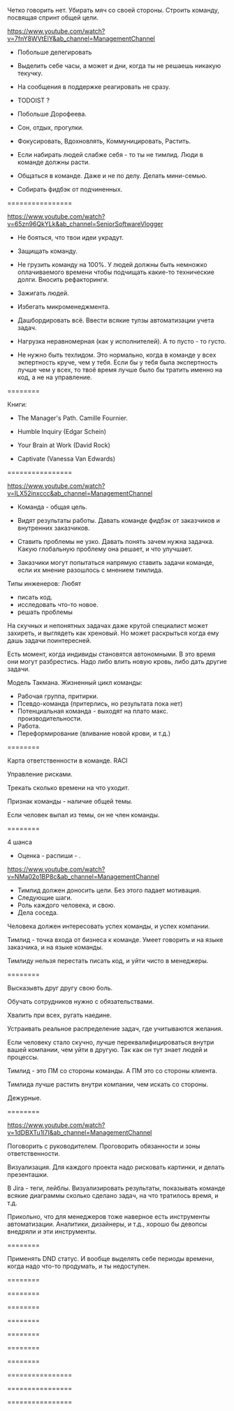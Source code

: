 Четко говорить нет.
Убирать мяч со своей стороны.
Строить команду, посвящая спринт общей цели.

https://www.youtube.com/watch?v=7fnY8WVtElY&ab_channel=ManagementChannel

* Побольше делегировать

* Выделить себе часы, а может и дни, когда
ты не решаешь никакую текучку.

* На сообщения в поддержке реагировать не сразу.

* TODOIST ?

* Побольше Дорофеева.

* Сон, отдых, прогулки.

* Фокусировать, Вдохновлять, Коммуницировать, Растить.

* Если набирать людей слабже себя - то ты не тимлид.
Люди в команде должны расти.

* Общаться в команде. Даже и не по делу. Делать мини-семью.

* Собирать фидбэк от подчиненных.

================

https://www.youtube.com/watch?v=65zn96QkYLk&ab_channel=SeniorSoftwareVlogger

* Не бояться, что твои идеи украдут.


* Защищать команду.

* Не грузить команду на 100%. У людей должны быть немножко оплачиваемого
времени чтобы подчищать какие-то технические долги. Вносить
рефакторинги.

* Зажигать людей.

* Избегать микроменеджмента.

* Дашбордировать всё. Ввести всякие тулзы автоматизации учета задач.

* Нагрузка неравномерная (как у исполнителей). А то пусто - то густо.

* Не нужно быть техлидом. Это нормально, когда в команде у всех экпертность круче, чем у тебя. Если бы у тебя была экспертность лучше чем у всех, то твоё время лучше было бы тратить именно на код, а не на управление.

========

Книги:

* The Manager's Path.
Camille Fournier.

* Humble Inquiry (Edgar Schein)

* Your Brain at Work (David Rock)

* Captivate (Vanessa Van Edwards)

================

https://www.youtube.com/watch?v=ILX52inxccc&ab_channel=ManagementChannel

* Команда - общая цель.
* Видят результаты работы.
Давать команде фидбэк от заказчиков и внутренних заказчиков.

* Ставить проблемы не узко. Давать понять зачем нужна задачка.
Какую глобальную проблему она решает, и что улучшает.

* Заказчики могут попытаться напрямую ставить задачи
команде, если их мнение разошлось с мнением тимлида.

Типы инженеров:
Любят

* писать код.
* исследовать что-то новое.
* решать проблемы

На скучных и непонятных задачах даже крутой специалист может
захиреть, и выглядеть как хреновый.
Но может раскрыться когда ему дашь задачи поинтересней.

Есть момент, когда индивиды становятся автономными.
В это время они могут разбрестись.
Надо либо влить новую кровь, либо дать другие задачи.

Модель Такмана.
Жизненный цикл команды:
* Рабочая группа, притирки.
* Псевдо-команда (притерлись, но результата пока нет)
* Потенциальная команда - выходят на плато макс. производительности.
* Работа.
* Переформирование (вливание новой крови, и т.д.)

========

Карта ответственности в команде.
RACI

Управление рисками.

Трекать сколько времени на что уходит.

Признак команды - наличие общей темы.

Если человек выпал из темы, он не член команды.

========

4 шанса

* Оценка - распиши - .

https://www.youtube.com/watch?v=NMa02o1BP8c&ab_channel=ManagementChannel

* Тимлид должен доносить цели. Без этого падает мотивация.
* Следующие шаги.
* Роль каждого человека, и свою.
* Дела соседа.

Человека должен интересовать успех команды, и успех компании.

Тимлид - точка входа от бизнеса к команде.
Умеет говорить и на языке заказчика, и на языке команды.

Тимлиду нельзя перестать писать код, и уйти чисто в менеджеры.

========

Высказывть друг другу свою боль.

Обучать сотрудников нужно с обязательствами.

Хвалить при всех, ругать наедине.

Устраивать реальное распределение задач, где учитываются желания.

Если человеку стало скучно, лучше переквалифицироваться внутри
вашей компании, чем уйти в другую. Так как он тут знает людей
и процессы.

Тимлид - это ПМ со стороны команды.
А ПМ это со стороны клиента.

Тимлида лучше растить внутри компании, чем искать со стороны.

Дежурные.

========

https://www.youtube.com/watch?v=1dDBXTu1I7I&ab_channel=ManagementChannel

Поговорить с руководителем.
Проговорить обязанности и зоны ответственности.

Визуализация.
Для каждого проекта надо рисковать картинки, и делать презенташки.

В Jira - теги, лейблы.
Визуализировать результаты, показывать команде всякие диаграммы
сколько сделано задач, на что тратилось время, и т.д.

Прикольно, что для менеджеров тоже наверное есть инструменты автоматизации. Аналитики, дизайнеры, и т.д., хорошо бы девопсы
внедряли и эти инструменты.

========

Применять DND статус.
И вообще выделять себе периоды времени, когда надо что-то продумать,
и ты недоступен.

========



========


========


========



========



========



========










================



================


================

